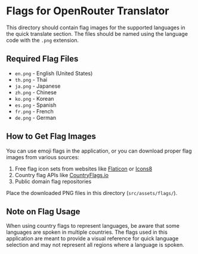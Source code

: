 # Flags for OpenRouter Translator

This directory should contain flag images for the supported languages in the quick translate section. The files should be named using the language code with the `.png` extension.

## Required Flag Files

- `en.png` - English (United States)
- `th.png` - Thai
- `ja.png` - Japanese
- `zh.png` - Chinese
- `ko.png` - Korean
- `es.png` - Spanish
- `fr.png` - French
- `de.png` - German

## How to Get Flag Images

You can use emoji flags in the application, or you can download proper flag images from various sources:

1. Free flag icon sets from websites like [Flaticon](https://www.flaticon.com/packs/flags-4) or [Icons8](https://icons8.com/icons/set/flags)
2. Country flag APIs like [CountryFlags.io](https://www.countryflags.io/)
3. Public domain flag repositories

Place the downloaded PNG files in this directory (`src/assets/flags/`).

## Note on Flag Usage

When using country flags to represent languages, be aware that some languages are spoken in multiple countries. The flags used in this application are meant to provide a visual reference for quick language selection and may not represent all regions where a language is spoken.
